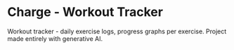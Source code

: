 # Charge - Workout Tracker

Workout tracker - daily exercise logs, progress graphs per exercise.
Project made entirely with generative AI. 


